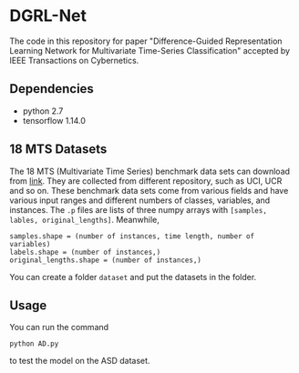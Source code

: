 # DGRL-Net
The code in this repository for paper "Difference-Guided Representation Learning Network for Multivariate Time-Series Classification" accepted by IEEE Transactions on Cybernetics.



## Dependencies

* python 2.7
* tensorflow 1.14.0



## 18 MTS Datasets

The 18 MTS (Multivariate Time Series) benchmark data sets can download from [link](https://pan.baidu.com/s/1xxWMMqN5FrkbIWjsze_reg). They are collected from different repository, such as UCI, UCR and so on. These benchmark data sets come from various fields and have various input ranges and different numbers of classes, variables, and instances. The `.p` files are lists of three numpy arrays with `[samples, lables, original_lengths]`.  Meanwhile,

```
samples.shape = (number of instances, time length, number of variables)
labels.shape = (number of instances,)
original_lengths.shape = (number of instances,)
```

You can create a folder `dataset` and put the datasets in the folder.


## Usage

You can run the command 
```
python AD.py
```
to test the model on the ASD dataset. 
